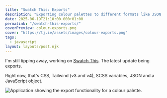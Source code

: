 ```yaml
---
title: "Swatch This: Exports"
description: "Exporting colour palettes to different formats like JSON, Tailwind, CSS..."
date: 2025-06-19T21:10:00.000+01:00
permalink: "/swatch-this-exports/"
coverPreview: colour-exports.png
cover: "https://tj.ie/assets/images/colour-exports.png"
tags:
  - javascript
layout: layouts/post.njk
---
```


I'm still tipping away, working on [Swatch This](https://swatch.tj.ie). The latest update being exports.

Right now, that's CSS, Tailwind (v3 and v4), SCSS variables, JSON and a JavaScript object.

<img src="/assets/images/colour-exports.png" alt="Application showing the export functionality for a colour palette." />
